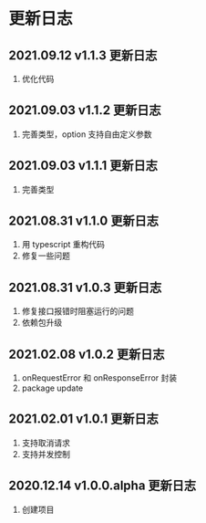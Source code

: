 # 更新日志

## 2021.09.12 v1.1.3 更新日志

1. 优化代码

## 2021.09.03 v1.1.2 更新日志

1. 完善类型，option 支持自由定义参数

## 2021.09.03 v1.1.1 更新日志

1. 完善类型

## 2021.08.31 v1.1.0 更新日志

1. 用 typescript 重构代码
2. 修复一些问题

## 2021.08.31 v1.0.3 更新日志

1. 修复接口报错时阻塞运行的问题
2. 依赖包升级

## 2021.02.08 v1.0.2 更新日志

1. onRequestError 和 onResponseError 封装
2. package update

## 2021.02.01 v1.0.1 更新日志

1. 支持取消请求
2. 支持并发控制

## 2020.12.14 v1.0.0.alpha 更新日志

1. 创建项目
